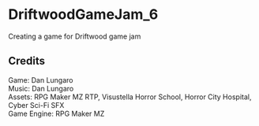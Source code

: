 # DriftwoodGameJam_6
Creating a game for Driftwood game jam
## Credits
Game: Dan Lungaro </br>
Music: Dan Lungaro </br>
Assets: RPG Maker MZ RTP, Visustella Horror School, Horror City Hospital, Cyber Sci-Fi SFX </br>
Game Engine: RPG Maker MZ </br>
